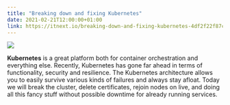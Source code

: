 ```yaml
---
title: "Breaking down and fixing Kubernetes"
date: 2021-02-21T12:00:00+01:00
link: https://itnext.io/breaking-down-and-fixing-kubernetes-4df2f22f87c3
---
```


![](https://miro.medium.com/max/700/0*sNzXNN7Ky0uwfhxN.png)

**Kubernetes** is a great platform both for container orchestration and everything else. Recently, Kubernetes has gone far ahead in terms of functionality, security and resilience. The Kubernetes architecture allows you to easily survive various kinds of failures and always stay afloat. Today we will break the cluster, delete certificates, rejoin nodes on live, and doing all this fancy stuff without possible downtime for already running services.

<!--more-->
